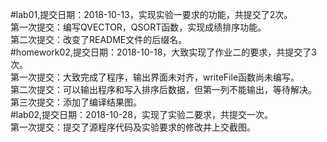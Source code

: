 #lab01,提交日期：2018-10-13，实现实验一要求的功能，共提交了2次。   
    第一次提交：编写QVECTOR，QSORT函数，实现成绩排序功能。   
    第二次提交：改变了README文件的后缀名。  
        #homework02,提交日期：2018-10-18，大致实现了作业二的要求，共提交了3次。  
        第一次提交：大致完成了程序，输出界面未对齐，writeFile函数尚未编写。  
        第二次提交：可以输出程序和写入排序后数据，但第一列不能输出，等待解决。  
        第三次提交：添加了编译结果图。  
#lab02,提交日期：2018-10-28，实现了实验二要求，共提交一次。  
    第一次提交：提交了源程序代码及实验要求的修改并上交截图。
